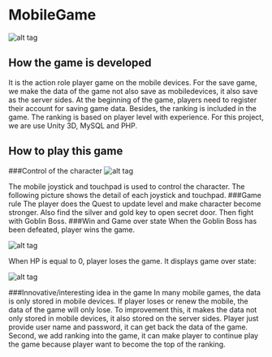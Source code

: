 # MobileGame
![alt tag](https://raw.github.com/CandyKwok0715/MobileGame/master/screenshots/landingPage.png)

## How the game is developed

It is the action role player game on the mobile devices. For the save game, we make the data of the game not also save as mobiledevices, it also save as the server sides. At the beginning of the game, players need to register their account for saving game data. Besides, the ranking is included in the game. The ranking is based on player level with experience. For this project, we are use Unity 3D, MySQL and PHP. 

## How to play this game
###Control of the character
![alt tag](https://raw.github.com/CandyKwok0715/MobileGame/master/screenshots/Control.png)

The mobile joystick and touchpad is used to control the character. The following picture shows the detail of each joystick and touchpad.
###Game rule
The player does the Quest to update level and make character become stronger. Also find the silver and gold key to open secret door. Then fight with Goblin Boss.
###Win and Game over state
When the Goblin Boss has been defeated, player wins the game.

![alt tag](https://raw.github.com/CandyKwok0715/MobileGame/master/screenshots/win.png)

When HP is equal to 0, player loses the game. It displays game over state:

![alt tag](https://raw.github.com/CandyKwok0715/MobileGame/master/screenshots/gameOver.png)

###Innovative/interesting idea in the game
In many mobile games, the data is only stored in mobile devices. If player loses or renew the mobile, the data of the game will only lose. To improvement this, it makes the data not only stored in mobile devices, it also stored on the server sides. Player just provide user name and password, it can get back the data of the game. Second, we add ranking into the game, it can make player to continue play the game because player want to become the top of the ranking.
